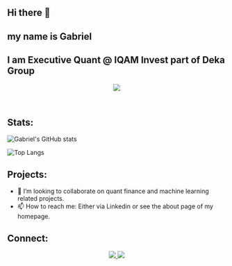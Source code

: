 <div align="left">

<a>

## Hi there 👋 
## my name is Gabriel 
## I am Executive Quant @ IQAM Invest part of Deka Group

</a>


<p align="center">
  <a href="https://skillicons.dev">
    <img src="https://skillicons.dev/icons?i=atom,bash,bots,css,cpp,docker,git,github,githubactions,gitlab,grafana,julia,latex,linux,matlab,md,mongodb,mysql,netlify,octave,postgres,py,pytorch,r,raspberrypi,sqlite,tensorflow,arduino" />
  </a>
</p>

<br>

<h2 align="left">Stats:</h2>

<p align="center">

![Gabriel's GitHub stats](https://github-readme-stats.vercel.app/api?username=GabrielKaiserQFin&theme=tokyonight)

![Top Langs](https://github-readme-stats.vercel.app/api/top-langs/?username=GabrielKaiserQFin&layout=donut)

</p>

<h2 align="left">Projects:</h2>

- 👯 I’m looking to collaborate on quant finance and machine learning related projects.
- 📫 How to reach me: Either via Linkedin or see the about page of my homepage.


<h2 align="left">Connect:</h2>

<p align="center">

 <a href="https://gabrielkaiserqfin.github.io/" target="blank">
   <img src="https://skillicons.dev/icons?i=netlify" />
      </a>
 
  <a href="https://www.linkedin.com/in/gabriel-kaiser-phd-a98a0083/" target="blank">
      <img src="https://skillicons.dev/icons?i=linkedin" />
	    </a> 
		
</p>
</div>



<!--
**GabrielKaiserQFin/GabrielKaiserQFin** is a ✨ _special_ ✨ repository because its `README.md` (this file) appears on your GitHub profile.
height="40" width="40" /> 
Here are some ideas to get you started:

- 🔭 I’m currently working on ...
- 🌱 I’m currently learning ...

- 🤔 I’m looking for help with ...
- 💬 Ask me about ...

- 😄 Pronouns: ...
- ⚡ Fun fact: ...
-->
